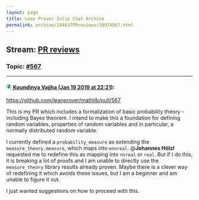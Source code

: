 ```yaml
---
layout: page
title: Lean Prover Zulip Chat Archive 
permalink: archive/144837PRreviews/39974567.html
---
```


## Stream: [PR reviews](index.html)
### Topic: [#567](39974567.html)

---

#### [![Click to go to Zulip](../../assets/img/zulip2.png) Koundinya Vajjha (Jan 19 2019 at 22:21)](https://leanprover.zulipchat.com/#narrow/stream/144837-PR%20reviews/topic/%23567/near/156452337):
https://github.com/leanprover/mathlib/pull/567

This is my PR which includes a formalization of basic probability theory - including Bayes theorem. I intend to make this a foundation for defining random variables, properties of random variables and in particular, a normally distributed random variable.

I currently defined a `probability_measure` as extending the `measure_theory.measure`, which maps into `ennreal`. @**Johannes Hölzl**  requested me to redefine this as mapping into `nnreal` or `real`. But if I do this, it is breaking a lot of proofs and I am unable to directly use the `measure_theory` library results already proven.  Maybe there is a clever way of redefining it which avoids these issues, but I am a beginner and am unable to figure it out. 

I just wanted suggestions on how to proceed with this.

